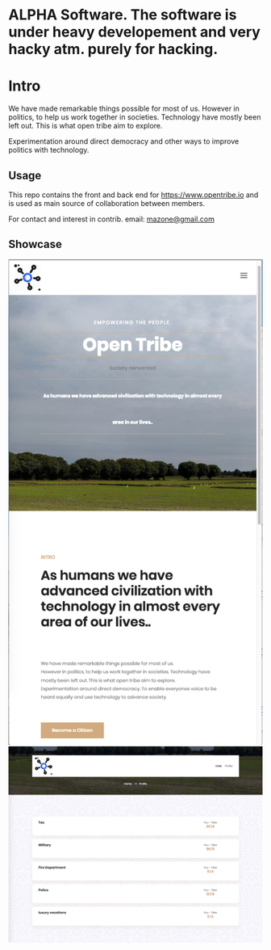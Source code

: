 # ALPHA Software. The software is under heavy developement and very hacky atm. purely for hacking.

# Intro

We have made remarkable things possible for most of us.
However in politics, to help us work together in societies. Technology have mostly been left out. This is what open tribe aim to explore.

Experimentation around direct democracy and other ways to improve politics with technology.


## Usage

This repo contains the front and back end for https://www.opentribe.io and is used as main source of collaboration between members.

For contact and interest in contrib. email: mazone@gmail.com


## Showcase


![alt text](assets/index.png "index")
![alt text](assets/profile.png "profile")
